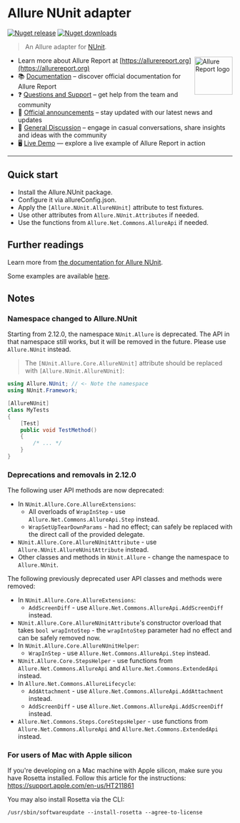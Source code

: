 # Allure NUnit adapter

[![Nuget release](https://img.shields.io/nuget/v/Allure.NUnit?style=flat)](https://www.nuget.org/packages/Allure.NUnit)
[![Nuget downloads](https://img.shields.io/nuget/dt/Allure.NUnit?label=downloads&style=flat)](https://www.nuget.org/packages/Allure.NUnit)

> An Allure adapter for [NUnit](https://nunit.org/).

[<img src="https://allurereport.org/public/img/allure-report.svg" height="85px" alt="Allure Report logo" align="right" />](https://allurereport.org "Allure Report")

- Learn more about Allure Report at [https://allurereport.org](https://allurereport.org)
- 📚 [Documentation](https://allurereport.org/docs/) – discover official documentation for Allure Report
- ❓ [Questions and Support](https://github.com/orgs/allure-framework/discussions/categories/questions-support) – get help from the team and community
- 📢 [Official announcements](https://github.com/orgs/allure-framework/discussions/categories/announcements) –  stay updated with our latest news and updates
- 💬 [General Discussion](https://github.com/orgs/allure-framework/discussions/categories/general-discussion) – engage in casual conversations, share insights and ideas with the community
- 🖥️ [Live Demo](https://demo.allurereport.org/) — explore a live example of Allure Report in action

---

## Quick start

- Install the Allure.NUnit package.
- Configure it via allureConfig.json.
- Apply the `[Allure.NUnit.AllureNUnit]` attribute to test fixtures.
- Use other attributes from `Allure.NUnit.Attributes` if needed.
- Use the functions from `Allure.Net.Commons.AllureApi` if needed.

## Further readings

Learn more from [the documentation for Allure NUnit](https://allurereport.org/docs/nunit/).

Some examples are available [here](https://github.com/allure-framework/allure-csharp/tree/main/Allure.NUnit.Examples).

## Notes

### Namespace changed to Allure.NUnit

Starting from 2.12.0, the namespace `NUnit.Allure` is deprecated. The API in
that namespace still works, but it will be removed in the future. Please use
`Allure.NUnit` instead.

> The `[NUnit.Allure.Core.AllureNUnit]` attribute should be replaced with
> `[Allure.NUnit.AllureNUnit]`:

```c#
using Allure.NUnit; // <- Note the namespace
using NUnit.Framework;

[AllureNUnit]
class MyTests
{
    [Test]
    public void TestMethod()
    {
        /* ... */
    }
}
```

### Deprecations and removals in 2.12.0

The following user API methods are now deprecated:

  - In `NUnit.Allure.Core.AllureExtensions`:
      - All overloads of `WrapInStep` - use `Allure.Net.Commons.AllureApi.Step`
        instead.
      - `WrapSetUpTearDownParams` - had no effect; can safely be replaced with
        the direct call of the provided delegate.
  - `NUnit.Allure.Core.AllureNUnitAttribute` - use
    `Allure.NUnit.AllureNUnitAttribute` instead.
  - Other classes and methods in `NUnit.Allure` - change the namespace to
    `Allure.NUnit`.

The following previously deprecated user API classes and methods were removed:

  - In `NUnit.Allure.Core.AllureExtensions`:
    - `AddScreenDiff` - use `Allure.Net.Commons.AllureApi.AddScreenDiff`
      instead.
  - `NUnit.Allure.Core.AllureNUnitAttribute`'s constructor overload that takes
    `bool wrapIntoStep` - the `wrapIntoStep` parameter had no effect and can be
    safely removed now.
  - In `NUnit.Allure.Core.AllureNUnitHelper`:
    - `WrapInStep` - use `Allure.Net.Commons.AllureApi.Step` instead.
  - `NUnit.Allure.Core.StepsHelper` - use functions from
    `Allure.Net.Commons.AllureApi` and `Allure.Net.Commons.ExtendedApi` instead.
  - In `Allure.Net.Commons.AllureLifecycle`:
    - `AddAttachment` - use `Allure.Net.Commons.AllureApi.AddAttachment`
      instead.
    - `AddScreenDiff` - use `Allure.Net.Commons.AllureApi.AddScreenDiff`
      instead.
  - `Allure.Net.Commons.Steps.CoreStepsHelper` - use functions from
    `Allure.Net.Commons.AllureApi` and `Allure.Net.Commons.ExtendedApi` instead.

### For users of Mac with Apple silicon

If you're developing on a Mac machine with Apple silicon, make sure you have
Rosetta installed. Follow this article for the instructions:
https://support.apple.com/en-us/HT211861

You may also install Rosetta via the CLI:

```shell
/usr/sbin/softwareupdate --install-rosetta --agree-to-license
```